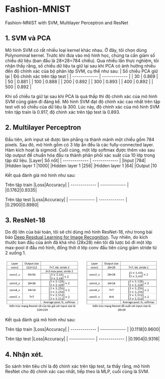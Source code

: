 # Fashion-MNIST
Fashion-MNIST with SVM, Multilayer Perceptron and ResNet

## 1. SVM và PCA
Mô hình SVM có rất nhiều loại kernel khác nhau. Ở đây, tôi chọn dùng Polynominal kernel.
Trước khi đưa vào mô hình học, chúng ta cần giảm số chiều dữ liệu (ban đầu là 28×28=784 chiều). Qua nhiều lần thực nghiệm, tôi nhận thấy rằng, số chiều dữ liệu ta giữ lại sau khi PCA có ảnh hưởng nhiều đến độ chính xác của bộ phân lớp SVM, cụ thể như sau:
| Số chiều PCA giữ lại | Độ chính xác trên tập test |
| ------------- | ------------- |
| 30  | 0.869  |
| 50  | 0.881  |
| 100 | 0.888  |
| 200	| 0.892  |
| 300	| 0.893  |
| 400	| 0.892  |
| 500	| 0.892  |

Khi số chiều ta giữ lại sau khi PCA là quá thấp thì độ chính xác của mô hình SVM cũng giảm đi đáng kể. Mô hình SVM đạt độ chính xác cao nhất trên tập test với số chiều của dữ liệu là 300. Lúc này, độ chính xác của mô hình SVM trên tập train là 0.917, độ chính xác trên tập test là 0.893.

## 2. Multilayer Perceptron
Đầu tiên, ảnh input sẽ được làm phẳng ra thành mảnh một chiều gồm 784 pixels. Sau đó, mô hình gồm có 3 lớp ẩn đều là các fully-connected layer. Hàm kích hoạt là sigmoid. Cuối cùng, một lớp softmax được thêm vào sau lớp output để chuẩn hóa đầu ra thành phân phối xác suất của 10 lớp trong tập dữ liệu.
|Layer|	Số nốt|
| ------------- | ------------- |
|Input	|784|
|Hidden layer 1	|1000|
|Hidden layer 1	|256|
|Hidden layer 1	|64|
|Output	|10

Kết quả đánh giá mô hình như sau:

Trên tập train
|Loss|Accuracy|
| ------------- | ------------- |
|0.1762|0.9335|

Trên tập test
|Loss|Accuracy|
| ------------- | ------------- |
|0.2900|0.8980|

## 3. ResNet-18
Do độ lớn của bài toán, tôi sẽ chỉ dùng mô hình ResNet-18, như trong bài báo [Deep Residual Learning for Image Recognition](https://arxiv.org/abs/1512.03385). Tuy nhiên, do kích thước ban đầu của ảnh đã khá nhỏ (28x28) nên tôi đã lược bỏ đi một lớp max-pool ở đầu mô hình, đồng thời ở lớp conv đầu tiên cũng giảm stride từ 2 xuống 1. 

![img1](images/resnet-18.PNG)

Kết quả đánh giá mô hình như sau:

Trên tập train
|Loss|Accuracy|
| ------------- | ------------- |
|0.1118|0.9600|

Trên tập test
|Loss|Accuracy|
| ------------- | ------------- |
|0.1904|0.9316|

## 4. Nhận xét.
So sánh trên tiêu chí là độ chính xác trên tập test, ta thấy rằng, mô hình ResNet cho độ chính xác cao nhất, tiếp theo là MLP, cuối cùng là SVM.
